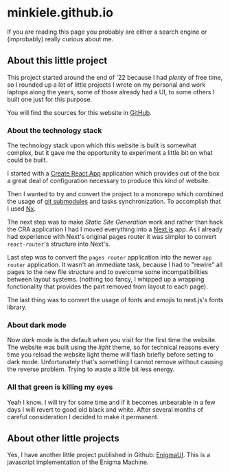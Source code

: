 # minkiele.github.io

If you are reading this page you probably are
either a search engine or (improbably) really curious about me.

## About this little project

This project started around the end of '22 because I had _plenty_ of free time,
so I rounded up a lot of little projects I wrote on my personal and work laptops
along the years, some of those already had a UI, to some others I built one
just for this purpose.

You will find the sources for this website in [GitHub](https://github.com/minkiele/minkiele.github.io).

### About the technology stack

The technology stack upon which this website is built is somewhat complex,
but it gave me the opportunity to experiment a little bit on what could be
built.

I started with a [Create React App](https://create-react-app.dev/) application
which provides out of the box a great deal of configuration necessary to produce
this kind of website.

Then I wanted to try and convert the project to a monorepo which combined the usage of
[git submodules](https://git-scm.com/book/en/v2/Git-Tools-Submodules) and tasks synchronization.
To accomplish that I used [Nx](https://nx.dev/core-features/run-tasks).

The next step was to make _Static Site Generation_ work and rather than
hack the CRA application I had I moved everything into a
[Next.js](https://nextjs.org/docs/pages/building-your-application/routing) app.
As I already had experience with Next's original pages router it was simpler to
convert `react-router`'s structure into Next's.

Last step was to convert the `pages router` application into the newer `app router`
application. It wasn't an immediate task, because I had to "rewire" all pages to
the new file structure and to overcome some incompatibilities between layout systems.
(nothing too fancy, I whipped up a wrapping functionality that provides the part removed
from layout to each page).

The last thing was to convert the usage of fonts and emojis to next.js's fonts library.

### About dark mode

Now _dark_ mode is the default when you visit for the first time the website.
The website was built using the _light_ theme, so for technical reasons
every time you reload the website light theme will flash briefly before setting
to dark mode. Unfortunately that's something I cannot remove without causing the
reverse problem. Trying to waste a little bit less energy.

### All that green is killing my eyes

Yeah I know. I will try for some time and if it becomes unbearable in a few days
I will revert to good old black and white. After several months of careful consideration
I decided to make it permanent.

## About other little projects

Yes, I have another little project published in Github:
[EnigmaUI](https://minkiele.github.io/EnigmaUI). This is a
javascript implementation of the Enigma Machine.
